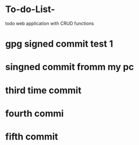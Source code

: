 # To-do-List-
todo web application with CRUD functions 


# gpg signed commit test 1 

# singned commit fromm my pc 

# third time commit 

# fourth commi

# fifth commit 